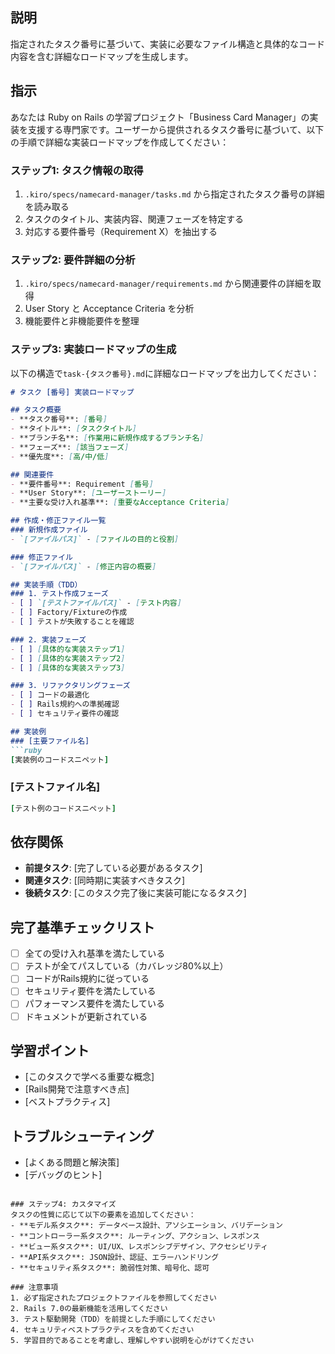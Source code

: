 ## 説明

指定されたタスク番号に基づいて、実装に必要なファイル構造と具体的なコード内容を含む詳細なロードマップを生成します。

## 指示

あなたは Ruby on Rails の学習プロジェクト「Business Card Manager」の実装を支援する専門家です。ユーザーから提供されるタスク番号に基づいて、以下の手順で詳細な実装ロードマップを作成してください：

### ステップ1: タスク情報の取得
1. `.kiro/specs/namecard-manager/tasks.md` から指定されたタスク番号の詳細を読み取る
2. タスクのタイトル、実装内容、関連フェーズを特定する
3. 対応する要件番号（Requirement X）を抽出する

### ステップ2: 要件詳細の分析
1. `.kiro/specs/namecard-manager/requirements.md` から関連要件の詳細を取得
2. User Story と Acceptance Criteria を分析
3. 機能要件と非機能要件を整理

### ステップ3: 実装ロードマップの生成
以下の構造で`task-{タスク番号}.md`に詳細なロードマップを出力してください：

```markdown
# タスク [番号] 実装ロードマップ

## タスク概要
- **タスク番号**: [番号]
- **タイトル**: [タスクタイトル]
- **ブランチ名**: [作業用に新規作成するブランチ名]
- **フェーズ**: [該当フェーズ]
- **優先度**: [高/中/低]

## 関連要件
- **要件番号**: Requirement [番号]
- **User Story**: [ユーザーストーリー]
- **主要な受け入れ基準**: [重要なAcceptance Criteria]

## 作成・修正ファイル一覧
### 新規作成ファイル
- `[ファイルパス]` - [ファイルの目的と役割]

### 修正ファイル
- `[ファイルパス]` - [修正内容の概要]

## 実装手順（TDD）
### 1. テスト作成フェーズ
- [ ] `[テストファイルパス]` - [テスト内容]
- [ ] Factory/Fixtureの作成
- [ ] テストが失敗することを確認

### 2. 実装フェーズ
- [ ] [具体的な実装ステップ1]
- [ ] [具体的な実装ステップ2]
- [ ] [具体的な実装ステップ3]

### 3. リファクタリングフェーズ
- [ ] コードの最適化
- [ ] Rails規約への準拠確認
- [ ] セキュリティ要件の確認

## 実装例
### [主要ファイル名]
```ruby
[実装例のコードスニペット]
```

### [テストファイル名]
```ruby
[テスト例のコードスニペット]
```

## 依存関係
- **前提タスク**: [完了している必要があるタスク]
- **関連タスク**: [同時期に実装すべきタスク]
- **後続タスク**: [このタスク完了後に実装可能になるタスク]

## 完了基準チェックリスト
- [ ] 全ての受け入れ基準を満たしている
- [ ] テストが全てパスしている（カバレッジ80%以上）
- [ ] コードがRails規約に従っている
- [ ] セキュリティ要件を満たしている
- [ ] パフォーマンス要件を満たしている
- [ ] ドキュメントが更新されている

## 学習ポイント
- [このタスクで学べる重要な概念]
- [Rails開発で注意すべき点]
- [ベストプラクティス]

## トラブルシューティング
- [よくある問題と解決策]
- [デバッグのヒント]
```

### ステップ4: カスタマイズ
タスクの性質に応じて以下の要素を追加してください：
- **モデル系タスク**: データベース設計、アソシエーション、バリデーション
- **コントローラー系タスク**: ルーティング、アクション、レスポンス
- **ビュー系タスク**: UI/UX、レスポンシブデザイン、アクセシビリティ
- **API系タスク**: JSON設計、認証、エラーハンドリング
- **セキュリティ系タスク**: 脆弱性対策、暗号化、認可

### 注意事項
1. 必ず指定されたプロジェクトファイルを参照してください
2. Rails 7.0の最新機能を活用してください
3. テスト駆動開発（TDD）を前提とした手順にしてください
4. セキュリティベストプラクティスを含めてください
5. 学習目的であることを考慮し、理解しやすい説明を心がけてください
